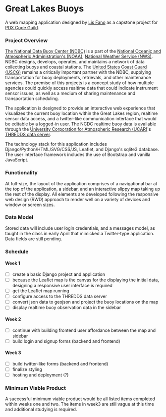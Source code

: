 # Great Lakes Buoys

A web mapping application designed by [Lis Fano](https://efano.github.io/) as a capstone project for [PDX Code Guild](https://pdxcodeguild.com/).

### Project Overview

[The National Data Buoy Center (NDBC)](https://www.ndbc.noaa.gov/) is a part of the [National Oceanic and Atmospheric Administration's (NOAA)](https://www.noaa.gov/), [National Weather Service (NWS)](https://www.weather.gov/). NDBC designs, develops, operates, and maintains a network of data collecting buoys and coastal stations. The [United States Coast Guard (USCG)](https://www.uscg.mil/) remains a critically important partner with the NDBC, supplying transportation for buoy deployments, retrievals, and other maintenance services. The premise of this projects is a concept study of how multiple agencies could quickly access realtime data that could indicate instrument sensor issues, as well as a medium of sharing maintenance and transportation scheduling.

The application is designed to provide an interactive web experience that visualizes the current buoy location within the Great Lakes region, realtime sensor data access, and a twitter-like communication interface that would be editable by a logged-in user. The NCDC realtime buoy data is available through the [University Corporation for Atmospheric Research (UCAR)](https://www.ucar.edu/)'s [THREDDS data server](https://unidata.github.io/python-training/workshop/Surface_Data/surface-data-with-siphon-and-metpy/#timeseries).

The technology stack for this application includes Django/Python/HTML/SVG/CSS/JS, Leaflet, and Django's sqlite3 database. The user interface framework includes the use of Bootstrap and vanilla JavaScript.

### Functionality

At full-size, the layout of the application comprises of a navigational bar at the top of the application, a sidebar, and an interactive slippy map taking up the rest of the display.  All elements are developed following the responsive web design (RWD) approach to render well on a variety of devices and window or screen sizes. 

### Data Model

Stored data will include user login credentials, and a messages model, as taught in the class in early April that mimicked a Twitter-type application. Data fields are still pending.

### Schedule

#### Week 1

- [ ] create a basic Django project and application
- [ ] because the Leaflet map is the canvas for the displaying the initial data, designing a responsive user interface is required
- [ ] get the Leaflet map running
- [ ] configure access to the THREDDS data server
- [ ] convert json data to geojson and project the buoy locations on the map
- [ ] display realtime buoy observation data in the sidebar

#### Week 2

- [ ] continue with building frontend user affordance between the map and sidebar
- [ ] build login and signup forms (backend and frontend)

#### Week 3

- [ ] build twitter-like forms (backend and frontend)
- [ ] finalize styling
- [ ] hosting and deployment (?)

### Minimum Viable Product

A successful minimum viable product would be all listed items completed within weeks one and two. The items in week3 are still vague at this time and additional studying is required.
